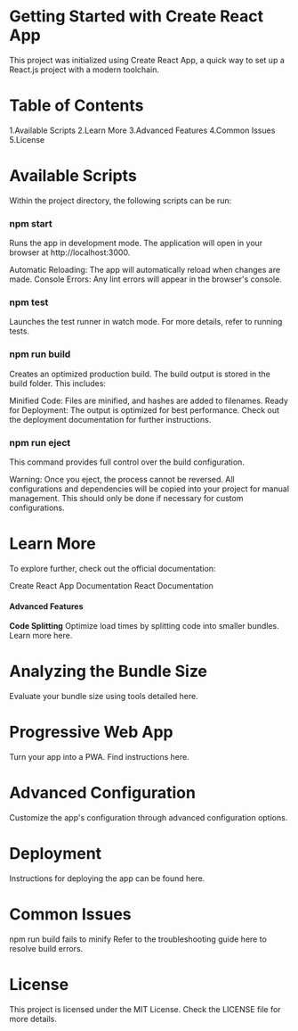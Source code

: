 # Getting Started with Create React App

This project was initialized using Create React App, a quick way to set up a React.js project with a modern toolchain.

# Table of Contents

1.Available Scripts
2.Learn More
3.Advanced Features
4.Common Issues
5.License

# Available Scripts

Within the project directory, the following scripts can be run:

### npm start
Runs the app in development mode.
The application will open in your browser at http://localhost:3000.

Automatic Reloading: The app will automatically reload when changes are made.
Console Errors: Any lint errors will appear in the browser's console.

### npm test
Launches the test runner in watch mode.
For more details, refer to running tests.

### npm run build
Creates an optimized production build. The build output is stored in the build folder.
This includes:

Minified Code: Files are minified, and hashes are added to filenames.
Ready for Deployment: The output is optimized for best performance.
Check out the deployment documentation for further instructions.

### npm run eject
This command provides full control over the build configuration.

Warning: Once you eject, the process cannot be reversed. All configurations and dependencies will be copied into your project for manual management. This should only be done if necessary for custom configurations.

# Learn More

To explore further, check out the official documentation:

Create React App Documentation
React Documentation

#### Advanced Features

**Code Splitting**
Optimize load times by splitting code into smaller bundles. Learn more here.

# Analyzing the Bundle Size
Evaluate your bundle size using tools detailed here.

# Progressive Web App
Turn your app into a PWA. Find instructions here.

# Advanced Configuration
Customize the app's configuration through advanced configuration options.

# Deployment
Instructions for deploying the app can be found here.

# Common Issues

npm run build fails to minify
Refer to the troubleshooting guide here to resolve build errors.

# License

This project is licensed under the MIT License. Check the LICENSE file for more details.

